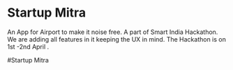 
# Startup Mitra

An App for Airport to make it noise free. A part of Smart India Hackathon.
We are adding all features in it keeping the UX in mind.
The Hackathon is on 1st -2nd April . 





#Startup Mitra

